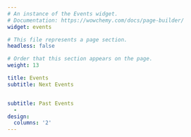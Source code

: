 ```yaml
---
# An instance of the Events widget.
# Documentation: https://wowchemy.com/docs/page-builder/
widget: events

# This file represents a page section.
headless: false

# Order that this section appears on the page.
weight: 13

title: Events
subtitle: Next Events


subtitle: Past Events
  - 
design:
  columns: '2'
---
```

